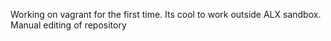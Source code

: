 Working on vagrant for the first time. Its cool to work outside ALX sandbox.
Manual editing of repository
